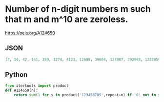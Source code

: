 # Number of n\-digit numbers m such that m and m^10 are zeroless\.
https://oeis.org/A124650
## JSON
```JSON
[3, 14, 42, 141, 399, 1274, 4123, 12688, 39604, 124987, 392908, 1233059, 3869012]
```
## Python
```Python
from itertools import product
def A124650(n):
    return sum(1 for s in product('123456789',repeat=n) if '0' not in str(int(''.join(s))**10)) # _Chai Wah Wu_, Mar 24 2020
```
